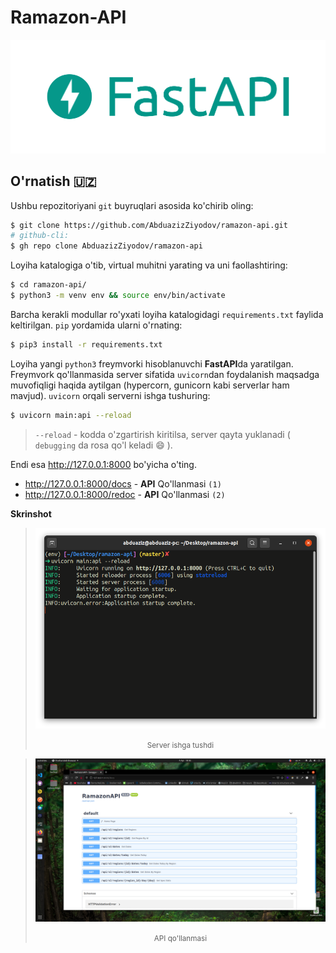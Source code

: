 # Ramazon-API

![FASTAPI_LOGO](/screenshots/fastapi.png)

## **O'rnatish** 🇺🇿

Ushbu repozitoriyani `git` buyruqlari asosida ko'chirib oling:

```bash
$ git clone https://github.com/AbduazizZiyodov/ramazon-api.git
# github-cli:
$ gh repo clone AbduazizZiyodov/ramazon-api
```
Loyiha katalogiga o'tib, virtual muhitni yarating va uni faollashtiring:

```bash
$ cd ramazon-api/
$ python3 -m venv env && source env/bin/activate
```

Barcha kerakli modullar ro'yxati loyiha katalogidagi `requirements.txt` faylida keltirilgan. `pip` yordamida ularni o'rnating:

```bash
$ pip3 install -r requirements.txt
```


Loyiha yangi `python3` freymvorki hisoblanuvchi **FastAPI**da yaratilgan. Freymvork qo'llanmasida server sifatida `uvicorn`dan foydalanish maqsadga muvofiqligi haqida aytilgan (hypercorn, gunicorn kabi serverlar ham mavjud). `uvicorn` orqali serverni ishga tushuring:

```bash
$ uvicorn main:api --reload
```
> `--reload` - kodda o'zgartirish kiritilsa, server qayta yuklanadi ( `debugging` da rosa qo'l keladi :smile: ).

Endi esa http://127.0.0.1:8000 bo'yicha o'ting.
* http://127.0.0.1:8000/docs - **API** Qo'llanmasi `(1)`
* http://127.0.0.1:8000/redoc - **API** Qo'llanmasi `(2)`


**Skrinshot**

>![SERVER](/screenshots/running_server.png)
><p align="center"><small>Server ishga tushdi</small></p>

>![SERVER](/screenshots/docs.png)
><p align="center"><small>API qo'llanmasi</small></p>
